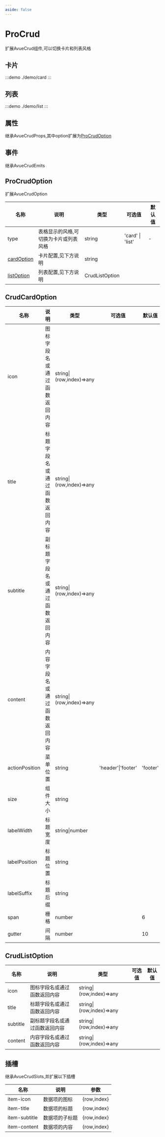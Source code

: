 ```yaml
---
aside: false
---
```


# ProCrud

扩展AvueCrud组件,可以切换卡片和列表风格

## 卡片

:::demo
./demo/card
:::

## 列表

:::demo
./demo/list
:::

## 属性

继承AvueCrudProps,其中option扩展为[ProCrudOption](#procrudoption)

## 事件

继承AvueCrudEmits

## ProCrudOption

扩展AvueCrudOption

| 名称                          | 说明                                  | 类型           | 可选值           | 默认值 |
| ----------------------------- | ------------------------------------- | -------------- | ---------------- | ------ |
| type                          | 表格显示的风格,可切换为卡片或列表风格 | string         | 'card' \| 'list' | -      |
| [cardOption](#crudcardoption) | 卡片配置,见下方说明                   | string         |                  |        |
| [listOption](#crudlistoption) | 列表配置,见下方说明                   | CrudListOption |                  |        |

## CrudCardOption

| 名称           | 说明                           | 类型                     | 可选值             | 默认值   |
| -------------- | ------------------------------ | ------------------------ | ------------------ | -------- |
| icon           | 图标字段名或通过函数返回内容   | string\|(row,index)=>any |                    |          |
| title          | 标题字段名或通过函数返回内容   | string\|(row,index)=>any |                    |          |
| subtitle       | 副标题字段名或通过函数返回内容 | string\|(row,index)=>any |                    |          |
| content        | 内容字段名或通过函数返回内容   | string\|(row,index)=>any |                    |          |
| actionPosition | 菜单位置                       | string                   | 'header'\|'footer' | 'footer' |
| size           | 组件大小                       | string                   |                    |          |
| labelWidth     | 标题宽度                       | string\|number           |                    |          |
| labelPosition  | 标题位置                       | string                   |                    |          |
| labelSuffix    | 标题后缀                       | string                   |                    |          |
| span           | 栅格                           | number                   |                    | 6        |
| gutter         | 间隔                           | number                   |                    | 10       |

## CrudListOption

| 名称     | 说明                           | 类型                     | 可选值 | 默认值 |
| -------- | ------------------------------ | ------------------------ | ------ | ------ |
| icon     | 图标字段名或通过函数返回内容   | string\|(row,index)=>any |        |        |
| title    | 标题字段名或通过函数返回内容   | string\|(row,index)=>any |        |        |
| subtitle | 副标题字段名或通过函数返回内容 | string\|(row,index)=>any |        |        |
| content  | 内容字段名或通过函数返回内容   | string\|(row,index)=>any |        |        |

## 插槽

继承AvueCrudSlots,并扩展以下插槽

| 名称          | 说明           | 参数         |
| ------------- | -------------- | ------------ |
| item-icon     | 数据项的图标   | \{row,index} |
| item-title    | 数据项的标题   | \{row,index} |
| item-subtitle | 数据项的子标题 | \{row,index} |
| item-content  | 数据项的内容   | \{row,index} |

